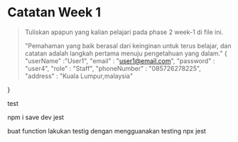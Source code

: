 # Catatan Week 1

> Tuliskan apapun yang kalian pelajari pada phase 2 week-1 di file ini.
>
> "Pemahaman yang baik berasal dari keinginan untuk terus belajar, dan catatan adalah langkah pertama menuju pengetahuan yang dalam."
{
     "userName" :"User1",
     "email" : "user1@email.com",
     "password" : "user4",
     "role" : "Staff",
     "phoneNumber" : "085726278225",
     "address" : "Kuala Lumpur,malaysia"

}

test

npm i save dev jest

buat function
lakukan testig dengan mengguanakan testing
npx jest
        